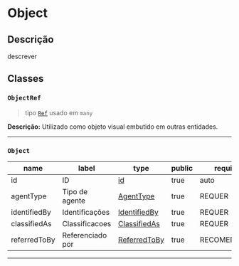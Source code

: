 # Object

## Descrição

descrever

## Classes

### `ObjectRef`

> tipo [`Ref`](../metadata#ref) usado em `many`

**Descrição:** Utilizado como objeto visual embutido em outras entidades.

---

### `Object`

| name         | label            | type                                              | public | required     |
| ------------ | ---------------- | ------------------------------------------------- | ------ | ------------ |
| id           | ID               | [id](../metadata#id)                     | true   | auto         |
| agentType    | Tipo de agente   | [AgentType](../metadata#agenttype)       | true   | REQUER       |
| identifiedBy | Identificações   | [IdentifiedBy](../metadata#identifiedby) | true   | REQUER       |
| classifiedAs | Classificacoes   | [ClassifiedAs](../metadata#classifiedas) | true   | REQUER       |
| referredToBy | Referenciado por | [ReferredToBy](../metadata#referredtoby) | true   | RECOMENDÁVEL |

---
